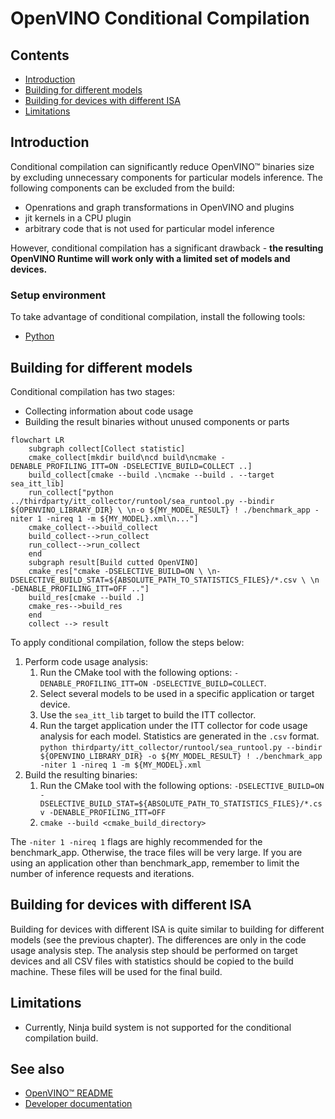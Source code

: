 # OpenVINO Conditional Compilation

## Contents

- [Introduction](#introduction)
- [Building for different models](#building-for-different-models)
- [Building for devices with different ISA](#building-for-devices-with-different-isa)
- [Limitations](#limitations)

## Introduction

Conditional compilation can significantly reduce OpenVINO™ binaries size by excluding unnecessary components for particular models inference.
The following components can be excluded from the build:
* Openrations and graph transformations in OpenVINO and plugins
* jit kernels in a CPU plugin
* arbitrary code that is not used for particular model inference

However, conditional compilation has a significant drawback - **the resulting OpenVINO Runtime will work only with a limited set of models and devices.**

### Setup environment

To take advantage of conditional compilation, install the following tools:
* [Python](https://www.python.org)

## Building for different models

Conditional compilation has two stages:
* Collecting information about code usage
* Building the result binaries without unused components or parts

```mermaid
flowchart LR
    subgraph collect[Collect statistic]
    cmake_collect[mkdir build\ncd build\ncmake -DENABLE_PROFILING_ITT=ON -DSELECTIVE_BUILD=COLLECT ..]
    build_collect[cmake --build .\ncmake --build . --target sea_itt_lib]
    run_collect["python ../thirdparty/itt_collector/runtool/sea_runtool.py --bindir ${OPENVINO_LIBRARY_DIR} \ \n-o ${MY_MODEL_RESULT} ! ./benchmark_app -niter 1 -nireq 1 -m ${MY_MODEL}.xml\n..."]
    cmake_collect-->build_collect
    build_collect-->run_collect
    run_collect-->run_collect
    end
    subgraph result[Build cutted OpenVINO]
    cmake_res["cmake -DSELECTIVE_BUILD=ON \ \n-DSELECTIVE_BUILD_STAT=${ABSOLUTE_PATH_TO_STATISTICS_FILES}/*.csv \ \n -DENABLE_PROFILING_ITT=OFF .."]
    build_res[cmake --build .]
    cmake_res-->build_res
    end
    collect --> result
```

To apply conditional compilation, follow the steps below:

1. Perform code usage analysis:
    1. Run the CMake tool with the following options: `-DENABLE_PROFILING_ITT=ON -DSELECTIVE_BUILD=COLLECT`.
    2. Select several models to be used in a specific application or target device.
    3. Use the `sea_itt_lib` target to build the ITT collector.
    4. Run the target application under the ITT collector for code usage analysis for each model. Statistics are generated in the `.csv` format.  
`python thirdparty/itt_collector/runtool/sea_runtool.py --bindir ${OPENVINO_LIBRARY_DIR} -o ${MY_MODEL_RESULT} ! ./benchmark_app -niter 1 -nireq 1 -m ${MY_MODEL}.xml`
2. Build the resulting binaries:
    1. Run the CMake tool with the following options: `-DSELECTIVE_BUILD=ON -DSELECTIVE_BUILD_STAT=${ABSOLUTE_PATH_TO_STATISTICS_FILES}/*.csv -DENABLE_PROFILING_ITT=OFF`
    2. `cmake --build <cmake_build_directory>`

The `-niter 1 -nireq 1` flags are highly recommended for the benchmark_app. Otherwise, the trace files will be very large.
If you are using an application other than benchmark_app, remember to limit the number of inference requests and iterations.

## Building for devices with different ISA

Building for devices with different ISA is quite similar to building for different models (see the previous chapter).
The differences are only in the code usage analysis step. The analysis step should be performed on target devices and all CSV files with statistics should be copied to the build machine. These files will be used for the final build.

## Limitations

* Currently, Ninja build system is not supported for the conditional compilation build.

## See also
 * [OpenVINO™ README](../../README.md)
 * [Developer documentation](../../docs/dev/index.md)
